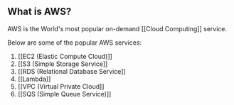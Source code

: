 ## What is AWS?
AWS is the World's most popular on-demand [[Cloud Computing]] service.

Below are some of the popular AWS services:

1. [[EC2 (Elastic Compute Cloud)]]
2. [[S3 (Simple Storage Service]]
3. [[RDS (Relational Database Service]]
4. [[Lambda]]
5. [[VPC (Virtual Private Cloud]]
6. [[SQS (Simple Queue Service)]]